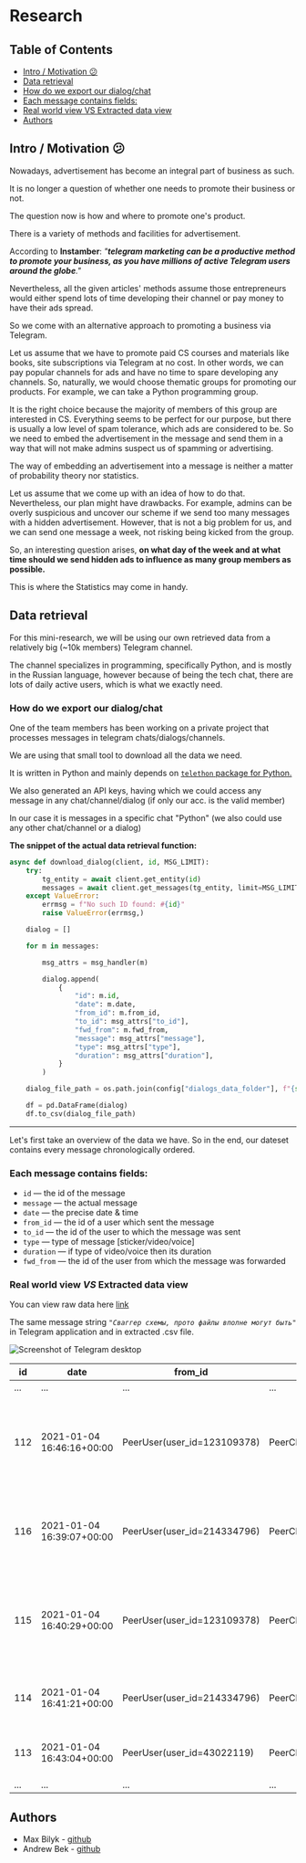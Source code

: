# Research

## Table of Contents
* [Intro / Motivation 😕](#intro--motivation-)
* [Data retrieval](#data-retrieval)
* [How do we export our dialog/chat](#how-do-we-export-our-dialogchat)
* [Each message contains fields:](#each-message-contains-fields)
* [Real world view VS Extracted data view](#real-world-view-vs-extracted-data-view)
* [Authors](#authors)
## Intro / Motivation 😕

Nowadays, advertisement has become an integral part of business as such.

It is no longer a question of whether one needs to promote their business or not.

The question now is how and where to promote one's product.

There is a variety of methods and facilities for advertisement.

According to **Instamber**: *"**telegram marketing can be a productive method to promote your business, as you have millions of active Telegram users around the globe**."*

Nevertheless, all the given articles' methods assume those entrepreneurs would either spend lots of time developing their channel or pay money to have their ads spread.

So we come with an alternative approach to promoting a business via Telegram.

Let us assume that we have to promote paid CS courses and materials like books, site subscriptions via Telegram at no cost. In other words, we can pay popular channels for ads and have no time to spare developing any channels. So, naturally, we would choose thematic groups for promoting our products. For example, we can take a Python programming group.

It is the right choice because the majority of members of this group are interested in CS. Everything seems to be perfect for our purpose, but there is usually a low level of spam tolerance, which ads are considered to be. So we need to embed the advertisement in the message and send them in a way that will not make admins suspect us of spamming or advertising.

The way of embedding an advertisement into a message is neither a matter of probability theory nor statistics.

Let us assume that we come up with an idea of how to do that. Nevertheless, our plan might have drawbacks. For example, admins can be overly suspicious and uncover our scheme if we send too many messages with a hidden advertisement. However, that is not a big problem for us, and we can send one message a week, not risking being kicked from the group.

So, an interesting question arises, **on what day of the week and at what time should we send hidden ads to influence as many group members as possible.**

This is where the Statistics may come in handy.


## Data retrieval

For this mini-research, we will be using our own retrieved data from a relatively big (~10k members) Telegram channel.

The channel specializes in programming, specifically Python, and is mostly in the Russian language, however because of being the tech chat, there are lots of daily active users, which is what we exactly need.

### How do we export our dialog/chat

One of the team members has been working on a private project that processes messages in telegram chats/dialogs/channels.

We are using that small tool to download all the data we need.

It is written in Python and mainly depends on [`telethon` package for Python.](https://pypi.org/project/Telethon/)

We also generated an API keys, having which we could access any message in any chat/channel/dialog (if only our acc. is the valid member)

In our case it is messages in a specific chat "Python" (we also could use any other chat/channel or a dialog)

**The snippet of the actual data retrieval function:**

```python
async def download_dialog(client, id, MSG_LIMIT):
    try:
        tg_entity = await client.get_entity(id)
        messages = await client.get_messages(tg_entity, limit=MSG_LIMIT)
    except ValueError:
        errmsg = f"No such ID found: #{id}"
        raise ValueError(errmsg,)

    dialog = []

    for m in messages:

        msg_attrs = msg_handler(m)

        dialog.append(
            {
                "id": m.id,
                "date": m.date,
                "from_id": m.from_id,
                "to_id": msg_attrs["to_id"],
                "fwd_from": m.fwd_from,
                "message": msg_attrs["message"],
                "type": msg_attrs["type"],
                "duration": msg_attrs["duration"],
            }
        )

    dialog_file_path = os.path.join(config["dialogs_data_folder"], f"{str(id)}.csv")

    df = pd.DataFrame(dialog)
    df.to_csv(dialog_file_path)
```

---

Let's first take an overview of the data we have. So in the end, our dateset contains every message chronologically ordered.

### Each message contains fields:

- `id` — the id of the message
- `message` — the actual message
- `date` — the precise date & time
- `from_id` — the id of a user which sent the message
- `to_id` — the id of the user to which the message was sent
- `type` — type of message [sticker/video/voice]
- `duration` — if type of video/voice then its duration
- `fwd_from` — the id of the user from which the message was forwarded

### Real world view *VS* Extracted data view

You can view raw data here [link](https://www.dropbox.com/s/7rykwc27tq2v1ic/data.csv?dl=0)

The same message string *`"Сваггер схемы, прото файлы вполне могут быть"`* in Telegram application and in extracted .csv file.

![Screenshot of Telegram desktop](https://s3.us-west-2.amazonaws.com/secure.notion-static.com/f5e1d78a-efad-49bb-8951-789710402289/Screenshot_from_2021-01-05_00-31-42.png?X-Amz-Algorithm=AWS4-HMAC-SHA256&X-Amz-Credential=AKIAT73L2G45O3KS52Y5%2F20210105%2Fus-west-2%2Fs3%2Faws4_request&X-Amz-Date=20210105T172446Z&X-Amz-Expires=86400&X-Amz-Signature=0a4fded63b84a07343789ef4ebd99391c8f77d15984de47ae24e05c0ab4fcddf&X-Amz-SignedHeaders=host&response-content-disposition=filename%20%3D%22Screenshot_from_2021-01-05_00-31-42.png%22)

| id  | date                      | from_id                     | to_id                              | fwd_from                                                                                             | message | type | duration |
|-----|---------------------------|-----------------------------|------------------------------------|------------------------------------------------------------------------------------------------------|---------|------|----------|
| ... | ...                       | ...                         | ...                                | ...                                                                                                  | ...     | ...  | ...      |
| 112 | 2021-01-04 16:46:16+00:00 | PeerUser(user_id=123109378) | PeerChannel(channel_id=1007166727) | Спасибо. В таком случае немного раздражает в каждом сервисе писать сериализацию/десереализацию       | text    |      |          |
| 116 | 2021-01-04 16:39:07+00:00 | PeerUser(user_id=214334796) | PeerChannel(channel_id=1007166727) | А зачем общие дто, если бд разные, и языки могут быть разные? Общие .proto файлы или схемы разве что | text    |      |          |
| 115 | 2021-01-04 16:40:29+00:00 | PeerUser(user_id=123109378) | PeerChannel(channel_id=1007166727) | Ну возможно, если обобщить мой вопрос то: как описывают и следят за контрактами на уровне сервисов   | text    |      |          |
| 114 | 2021-01-04 16:41:21+00:00 | PeerUser(user_id=214334796) | PeerChannel(channel_id=1007166727) | Документацией, end to end тестами, общими схемами                                                    | text    |      |          |
| 113 | 2021-01-04 16:43:04+00:00 | PeerUser(user_id=43022119)  | PeerChannel(channel_id=1007166727) | Сваггер схемы, прото файлы вполне могут быть                                                         | text    |      |          |
| ... | ...                       | ...                         | ...                                | ...                                                                                                  | ...     | ...  | ...      |


## Authors

- Max Bilyk - [github](https://github.com/MaxBi2019)
- Andrew Bek - [github](https://github.com/ReyBroncas)
